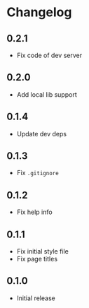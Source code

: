 # Changelog

## 0.2.1

- Fix code of dev server

## 0.2.0

- Add local lib support

## 0.1.4

- Update dev deps

## 0.1.3

- Fix `.gitignore`

## 0.1.2

- Fix help info

## 0.1.1

- Fix initial style file
- Fix page titles

## 0.1.0

- Initial release

